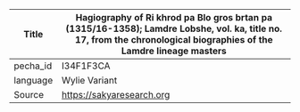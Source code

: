 |Title | Hagiography of Ri khrod pa Blo gros brtan pa (1315/16-1358); Lamdre Lobshe, vol. ka, title no. 17, from the chronological biographies of the Lamdre lineage masters 
| --- | --- 
|pecha_id | I34F1F3CA
|language | Wylie Variant
|Source | https://sakyaresearch.org